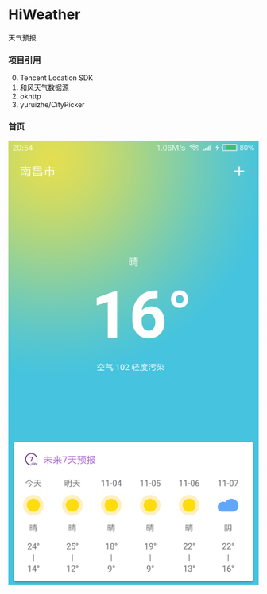 # HiWeather
天气预报

### 项目引用 
0. Tencent Location SDK
0. 和风天气数据源
0. okhttp
0. yuruizhe/CityPicker

### 首页
![](https://github.com/Joehaivo/HiWeather/blob/master/Screenshot_2017-11-02-20-54-56-280_com.joehaivo.h.png)
